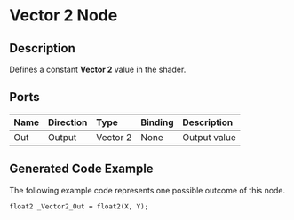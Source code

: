 # Vector 2 Node

## Description

Defines a constant **Vector 2** value in the shader.

## Ports

| Name        | Direction           | Type  | Binding | Description |
|:------------ |:-------------|:-----|:---|:---|
| Out | Output      |    Vector 2 | None | Output value |

## Generated Code Example

The following example code represents one possible outcome of this node.

```
float2 _Vector2_Out = float2(X, Y);
```
